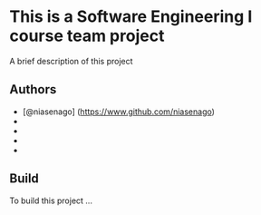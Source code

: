 # This is a Software Engineering I course team project
A brief description of this project

## Authors

- [@niasenago] (https://www.github.com/niasenago)
-
-
-
-

## Build 
To build this project ...
